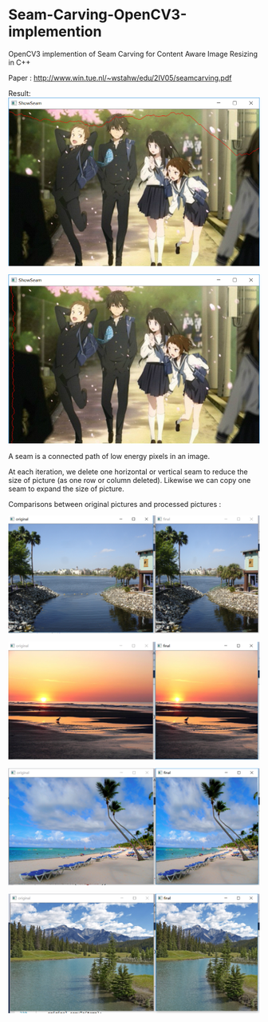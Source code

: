 # Seam-Carving-OpenCV3-implemention
OpenCV3 implemention of Seam Carving for Content Aware Image Resizing in C++

Paper : http://www.win.tue.nl/~wstahw/edu/2IV05/seamcarving.pdf

Result:
![horizontal seam](https://github.com/RoyLJH/Seam-Carving-OpenCV3-implemention/raw/master/result_pics/HorizontalSeam.png)

![vertical seam](https://github.com/RoyLJH/Seam-Carving-OpenCV3-implemention/raw/master/result_pics/VerticalSeam.png)

A seam is a connected path of low energy pixels in an image. 

At each iteration, we delete one horizontal or vertical seam to reduce the size of picture (as one row or column deleted). 
Likewise we can copy one seam to expand the size of picture.

Comparisons between original pictures and processed pictures :

![1](https://github.com/RoyLJH/Seam-Carving-OpenCV3-implemention/raw/master/result_pics/1.png)

![2](https://github.com/RoyLJH/Seam-Carving-OpenCV3-implemention/raw/master/result_pics/2.png)

![3](https://github.com/RoyLJH/Seam-Carving-OpenCV3-implemention/raw/master/result_pics/3.png)

![4](https://github.com/RoyLJH/Seam-Carving-OpenCV3-implemention/raw/master/result_pics/4.png)
